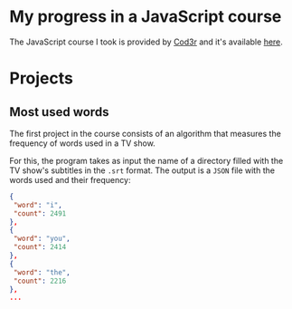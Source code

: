 # My progress in a JavaScript course

The JavaScript course I took is provided by [Cod3r](https://www.cod3r.com.br/) and it's available [here](https://www.udemy.com/course/javascript-funcional/). 

# Projects

## Most used words
The first project in the course consists of an algorithm that measures the frequency of words used in a TV show. 

For this, the program takes as input the name of a directory filled with the TV show's subtitles in the `.srt` format. The output is a `JSON` file with the words used and their frequency: 

``` JSON
{
 "word": "i",
 "count": 2491
},
{
 "word": "you",
 "count": 2414
},
{
 "word": "the",
 "count": 2216
},
...
```
